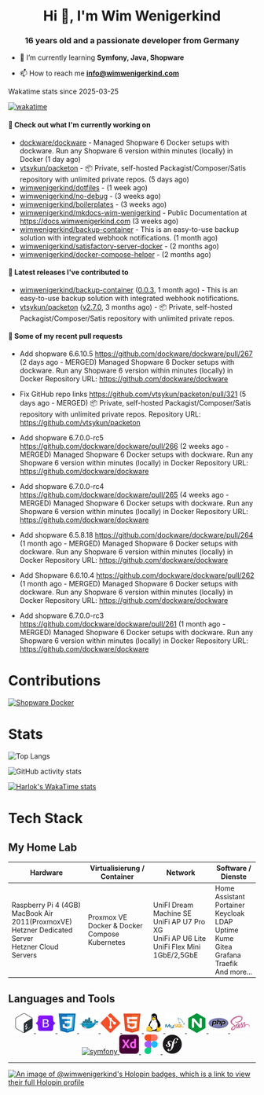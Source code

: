 <h1 align="center">Hi 👋, I'm Wim Wenigerkind</h1>
<h3 align="center">16 years old and a passionate developer from Germany</h3>

- 🌱 I’m currently learning **Symfony, Java, Shopware**

- 📫 How to reach me **info@wimwenigerkind.com**

Wakatime stats since 2025-03-25

[![wakatime](https://wakatime.com/badge/user/e646e006-b4c5-4881-897c-e6eac563592a.svg)](https://wakatime.com/@e646e006-b4c5-4881-897c-e6eac563592a)

#### 🌱 Check out what I'm currently working on

- [dockware/dockware](https://github.com/dockware/dockware) - Managed Shopware 6 Docker setups with dockware. Run any Shopware 6 version within minutes (locally) in Docker (1 day ago)
- [vtsykun/packeton](https://github.com/vtsykun/packeton) - :package: Private, self-hosted Packagist/Composer/Satis repository with unlimited private repos. (5 days ago)
- [wimwenigerkind/dotfiles](https://github.com/wimwenigerkind/dotfiles) -  (1 week ago)
- [wimwenigerkind/no-debug](https://github.com/wimwenigerkind/no-debug) -  (3 weeks ago)
- [wimwenigerkind/boilerplates](https://github.com/wimwenigerkind/boilerplates) -  (3 weeks ago)
- [wimwenigerkind/mkdocs-wim-wenigerkind](https://github.com/wimwenigerkind/mkdocs-wim-wenigerkind) - Public Documentation at https://docs.wimwenigerkind.com (3 weeks ago)
- [wimwenigerkind/backup-container](https://github.com/wimwenigerkind/backup-container) - This is an easy-to-use backup solution with integrated webhook notifications. (1 month ago)
- [wimwenigerkind/satisfactory-server-docker](https://github.com/wimwenigerkind/satisfactory-server-docker) -  (2 months ago)
- [wimwenigerkind/docker-compose-helper](https://github.com/wimwenigerkind/docker-compose-helper) -  (2 months ago)

#### 🔭 Latest releases I've contributed to

- [wimwenigerkind/backup-container](https://github.com/wimwenigerkind/backup-container) ([0.0.3](https://github.com/wimwenigerkind/backup-container/releases/tag/0.0.3), 1 month ago) - This is an easy-to-use backup solution with integrated webhook notifications.
- [vtsykun/packeton](https://github.com/vtsykun/packeton) ([v2.7.0](https://github.com/vtsykun/packeton/releases/tag/v2.7.0), 3 months ago) - :package: Private, self-hosted Packagist/Composer/Satis repository with unlimited private repos.

#### 🔀 Some of my recent pull requests

- Add shopware 6.6.10.5
https://github.com/dockware/dockware/pull/267
(2 days ago - MERGED)
Managed Shopware 6 Docker setups with dockware. Run any Shopware 6 version within minutes (locally) in Docker
Repository URL: https://github.com/dockware/dockware

- Fix GitHub repo links
https://github.com/vtsykun/packeton/pull/321
(5 days ago - MERGED)
:package: Private, self-hosted Packagist/Composer/Satis repository with unlimited private repos.
Repository URL: https://github.com/vtsykun/packeton

- Add shopware 6.7.0.0-rc5
https://github.com/dockware/dockware/pull/266
(2 weeks ago - MERGED)
Managed Shopware 6 Docker setups with dockware. Run any Shopware 6 version within minutes (locally) in Docker
Repository URL: https://github.com/dockware/dockware

- Add shopware 6.7.0.0-rc4
https://github.com/dockware/dockware/pull/265
(4 weeks ago - MERGED)
Managed Shopware 6 Docker setups with dockware. Run any Shopware 6 version within minutes (locally) in Docker
Repository URL: https://github.com/dockware/dockware

- Add shopware 6.5.8.18
https://github.com/dockware/dockware/pull/264
(1 month ago - MERGED)
Managed Shopware 6 Docker setups with dockware. Run any Shopware 6 version within minutes (locally) in Docker
Repository URL: https://github.com/dockware/dockware

- Add Shopware 6.6.10.4
https://github.com/dockware/dockware/pull/262
(1 month ago - MERGED)
Managed Shopware 6 Docker setups with dockware. Run any Shopware 6 version within minutes (locally) in Docker
Repository URL: https://github.com/dockware/dockware

- Add shopware 6.7.0.0-rc3
https://github.com/dockware/dockware/pull/261
(1 month ago - MERGED)
Managed Shopware 6 Docker setups with dockware. Run any Shopware 6 version within minutes (locally) in Docker
Repository URL: https://github.com/dockware/dockware


# Contributions

[![Shopware Docker](https://github-readme-stats.vercel.app/api/pin/?username=dockware&repo=dockware)](https://github.com/dockware/dockware)


# Stats

![Top Langs](https://github-readme-stats.vercel.app/api/top-langs/?username=wimwenigerkind&layout=compact)

![GitHub activity stats](https://github-readme-stats.vercel.app/api?username=wimwenigerkind&show_icons=true&count_private=true)

[![Harlok's WakaTime stats](https://github-readme-stats.vercel.app/api/wakatime?username=wimwenigerkind)](https://github.com/anuraghazra/github-readme-stats)


# Tech Stack

## My Home Lab

| Hardware                                                                                                    | Virtualisierung / Container                           | Network                                                                                            | Software / Dienste                                                                                                   |
|-------------------------------------------------------------------------------------------------------------|-------------------------------------------------------|----------------------------------------------------------------------------------------------------|----------------------------------------------------------------------------------------------------------------------|
| Raspberry Pi 4 (4GB)<br/>MacBook Air 2011(ProxmoxVE)<br/>Hetzner Dedicated Server<br/>Hetzner Cloud Servers | Proxmox VE<br/>Docker & Docker Compose<br/>Kubernetes | UniFI Dream Machine SE<br/>UniFi AP U7 Pro XG<br/>UniFi AP U6 Lite<br/>UniFi Flex Mini 1GbE/2,5GbE | Home Assistant<br/>Portainer<br/>Keycloak<br/>LDAP<br/>Uptime Kume<br/>Gitea<br/>Grafana<br/>Traefik<br/>And more... |

## Languages and Tools

<p align="center">
    <a href="https://www.gnu.org/software/bash/" target="_blank" rel="noopener noreferrer">
        <img src="https://raw.githubusercontent.com/devicons/devicon/refs/heads/master/icons/bash/bash-original.svg" alt="bash" width="40" height="40"/>
    </a>
    <span></span>
    <a href="https://getbootstrap.com" target="_blank" rel="noreferrer">
        <img src="https://raw.githubusercontent.com/devicons/devicon/master/icons/bootstrap/bootstrap-original.svg" alt="bootstrap" width="40" height="40"/>
    </a>
    <a href="https://www.w3schools.com/css/" target="_blank" rel="noreferrer">
        <img src="https://raw.githubusercontent.com/devicons/devicon/refs/heads/master/icons/css3/css3-original.svg" alt="css3" width="40" height="40"/>
    </a>
    <a href="https://www.docker.com/" target="_blank" rel="noreferrer">
        <img src="https://raw.githubusercontent.com/devicons/devicon/master/icons/docker/docker-original.svg" alt="docker" width="40" height="40"/>
    </a>
    <a href="https://git-scm.com/" target="_blank" rel="noreferrer">
        <img src="https://raw.githubusercontent.com/devicons/devicon/refs/heads/master/icons/git/git-original.svg" alt="git" width="40" height="40"/>
    </a>
    <a href="https://www.w3.org/html/" target="_blank" rel="noreferrer">
        <img src="https://raw.githubusercontent.com/devicons/devicon/master/icons/html5/html5-original.svg" alt="html5" width="40" height="40"/>
    </a>
    <a href="https://www.linux.org/" target="_blank" rel="noreferrer">
        <img src="https://raw.githubusercontent.com/devicons/devicon/master/icons/linux/linux-original.svg" alt="linux" width="40" height="40"/>
    </a>
    <a href="https://www.mysql.com/" target="_blank" rel="noreferrer">
        <img src="https://raw.githubusercontent.com/devicons/devicon/master/icons/mysql/mysql-original-wordmark.svg" alt="mysql" width="40" height="40"/>
    </a>
    <a href="https://www.nginx.com" target="_blank" rel="noreferrer">
        <img src="https://raw.githubusercontent.com/devicons/devicon/master/icons/nginx/nginx-original.svg" alt="nginx" width="40" height="40"/>
    </a>
    <a href="https://www.php.net" target="_blank" rel="noreferrer">
        <img src="https://raw.githubusercontent.com/devicons/devicon/master/icons/php/php-original.svg" alt="php" width="40" height="40"/>
    </a>
    <a href="https://sass-lang.com" target="_blank" rel="noreferrer">
        <img src="https://raw.githubusercontent.com/devicons/devicon/master/icons/sass/sass-original.svg" alt="sass" width="40" height="40"/>
    </a>
    <a href="https://symfony.com" target="_blank" rel="noreferrer">
        <img src="https://symfony.com/logos/symfony_black_03.svg" alt="symfony" width="40" height="40"/>
    </a>
    <a href="https://www.adobe.com/products/xd.html" target="_blank" rel="noreferrer">
        <img src="https://raw.githubusercontent.com/devicons/devicon/refs/heads/master/icons/xd/xd-original.svg" alt="xd" width="40" height="40"/>
    </a>
    <a href="https://www.figma.com/" target="_blank" rel="noreferrer">
        <img src="https://raw.githubusercontent.com/devicons/devicon/refs/heads/master/icons/figma/figma-original.svg" alt="figma" width="40" height="40"/>
    </a>
    <a href="https://www.symfony.com/" target="_blank" rel="noreferrer">
        <img src="https://raw.githubusercontent.com/devicons/devicon/refs/heads/master/icons/symfony/symfony-original.svg" alt="symfony" width="40" height="40"/>
    </a>
</p>

---

[![An image of @wimwenigerkind's Holopin badges, which is a link to view their full Holopin profile](https://holopin.me/wimwenigerkind)](https://holopin.io/@wimwenigerkind)
